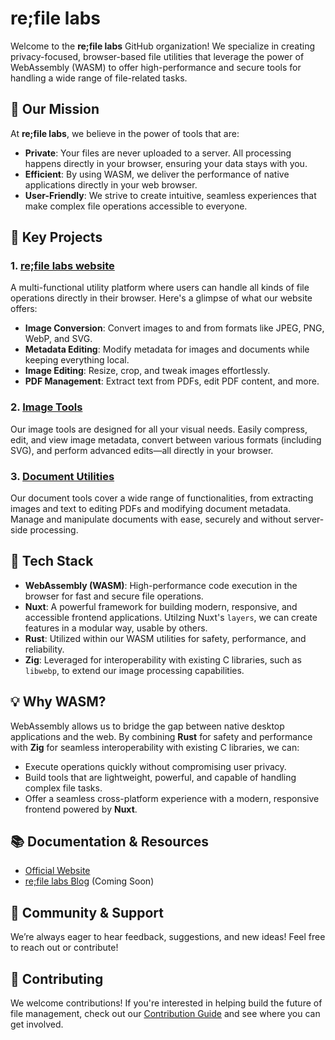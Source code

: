 # re;file labs

Welcome to the **re;file labs** GitHub organization! We specialize in creating privacy-focused, browser-based file utilities that leverage the power of WebAssembly (WASM) to offer high-performance and secure tools for handling a wide range of file-related tasks.

## 🌟 Our Mission

At **re;file labs**, we believe in the power of tools that are:
- **Private**: Your files are never uploaded to a server. All processing happens directly in your browser, ensuring your data stays with you.
- **Efficient**: By using WASM, we deliver the performance of native applications directly in your web browser.
- **User-Friendly**: We strive to create intuitive, seamless experiences that make complex file operations accessible to everyone.

## 🚀 Key Projects

### 1. [**re;file labs website**](https://refilelabs.com)
A multi-functional utility platform where users can handle all kinds of file operations directly in their browser. Here's a glimpse of what our website offers:
- **Image Conversion**: Convert images to and from formats like JPEG, PNG, WebP, and SVG.
- **Metadata Editing**: Modify metadata for images and documents while keeping everything local.
- **Image Editing**: Resize, crop, and tweak images effortlessly.
- **PDF Management**: Extract text from PDFs, edit PDF content, and more.

### 2. [**Image Tools**](https://refilelabs.com/image)
Our image tools are designed for all your visual needs. Easily compress, edit, and view image metadata, convert between various formats (including SVG), and perform advanced edits—all directly in your browser.

### 3. [**Document Utilities**](https://refilelabs.com/document)
Our document tools cover a wide range of functionalities, from extracting images and text to editing PDFs and modifying document metadata. Manage and manipulate documents with ease, securely and without server-side processing.

## 🔧 Tech Stack

- **WebAssembly (WASM)**: High-performance code execution in the browser for fast and secure file operations.
- **Nuxt**: A powerful framework for building modern, responsive, and accessible frontend applications. Utilzing Nuxt's `layers`, we can create features in a modular way, usable by others.
- **Rust**: Utilized within our WASM utilities for safety, performance, and reliability.
- **Zig**: Leveraged for interoperability with existing C libraries, such as `libwebp`, to extend our image processing capabilities.

## 💡 Why WASM?

WebAssembly allows us to bridge the gap between native desktop applications and the web. By combining **Rust** for safety and performance with **Zig** for seamless interoperability with existing C libraries, we can:
- Execute operations quickly without compromising user privacy.
- Build tools that are lightweight, powerful, and capable of handling complex file tasks.
- Offer a seamless cross-platform experience with a modern, responsive frontend powered by **Nuxt**.


## 📚 Documentation & Resources

- [Official Website](https://refilelabs.com)
- [re;file labs Blog](https://refilelabs.com/blog) (Coming Soon)

## 💬 Community & Support

We’re always eager to hear feedback, suggestions, and new ideas! Feel free to reach out or contribute!

## 🤝 Contributing

We welcome contributions! If you're interested in helping build the future of file management, check out our [Contribution Guide](https://github.com/refilelabs/contribute) and see where you can get involved.
